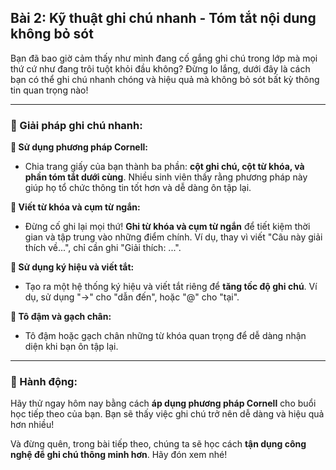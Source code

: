 ## Bài 2: Kỹ thuật ghi chú nhanh - Tóm tắt nội dung không bỏ sót

Bạn đã bao giờ cảm thấy như mình đang cố gắng ghi chú trong lớp mà mọi thứ cứ như đang trôi tuột khỏi đầu không? Đừng lo lắng, dưới đây là cách bạn có thể ghi chú nhanh chóng và hiệu quả mà không bỏ sót bất kỳ thông tin quan trọng nào!

---

### 📌 Giải pháp ghi chú nhanh:

**🔹 Sử dụng phương pháp Cornell:**
- Chia trang giấy của bạn thành ba phần: **cột ghi chú, cột từ khóa, và phần tóm tắt dưới cùng**. Nhiều sinh viên thấy rằng phương pháp này giúp họ tổ chức thông tin tốt hơn và dễ dàng ôn tập lại.

**🔹 Viết từ khóa và cụm từ ngắn:**
- Đừng cố ghi lại mọi thứ! **Ghi từ khóa và cụm từ ngắn** để tiết kiệm thời gian và tập trung vào những điểm chính. Ví dụ, thay vì viết "Câu này giải thích về...", chỉ cần ghi "Giải thích: ...".

**🔹 Sử dụng ký hiệu và viết tắt:**
- Tạo ra một hệ thống ký hiệu và viết tắt riêng để **tăng tốc độ ghi chú**. Ví dụ, sử dụng "->" cho "dẫn đến", hoặc "@" cho "tại".

**🔹 Tô đậm và gạch chân:**
- Tô đậm hoặc gạch chân những từ khóa quan trọng để dễ dàng nhận diện khi bạn ôn tập lại.

---

### 🚀 Hành động:

Hãy thử ngay hôm nay bằng cách **áp dụng phương pháp Cornell** cho buổi học tiếp theo của bạn. Bạn sẽ thấy việc ghi chú trở nên dễ dàng và hiệu quả hơn nhiều!

Và đừng quên, trong bài tiếp theo, chúng ta sẽ học cách **tận dụng công nghệ để ghi chú thông minh hơn**. Hãy đón xem nhé!